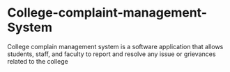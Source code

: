 # College-complaint-management-System
College complain management system is a software application that allows students, staff, and faculty to report and resolve any issue or grievances related to the college
